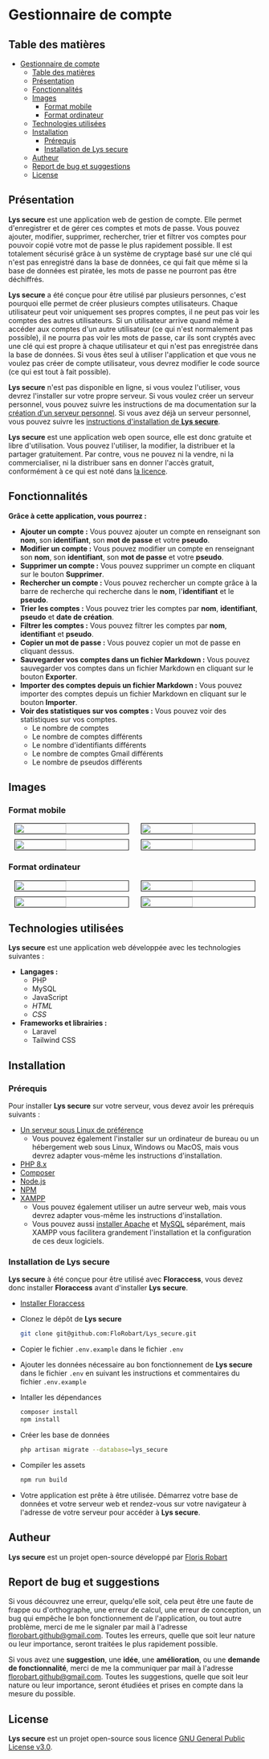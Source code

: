 # Gestionnaire de compte

## Table des matières

- [Gestionnaire de compte](#gestionnaire-de-compte)
  - [Table des matières](#table-des-matières)
  - [Présentation](#présentation)
  - [Fonctionnalités](#fonctionnalités)
  - [Images](#images)
    - [Format mobile](#format-mobile)
    - [Format ordinateur](#format-ordinateur)
  - [Technologies utilisées](#technologies-utilisées)
  - [Installation](#installation)
    - [Prérequis](#prérequis)
    - [Installation de Lys secure](#installation-de-lys-secure)
  - [Autheur](#autheur)
  - [Report de bug et suggestions](#report-de-bug-et-suggestions)
  - [License](#license)

## Présentation

**Lys secure** est une application web de gestion de compte. Elle permet d'enregistrer et de gérer ces comptes et mots de passe. Vous pouvez ajouter, modifier, supprimer, rechercher, trier et filtrer vos comptes pour pouvoir copié votre mot de passe le plus rapidement possible. Il est totalement sécurisé grâce à un système de cryptage basé sur une clé qui n'est pas enregistré dans la base de données, ce qui fait que même si la base de données est piratée, les mots de passe ne pourront pas être déchiffrés.

**Lys secure** a été conçue pour être utilisé par plusieurs personnes, c'est pourquoi elle permet de créer plusieurs comptes utilisateurs. Chaque utilisateur peut voir uniquement ses propres comptes, il ne peut pas voir les comptes des autres utilisateurs. Si un utilisateur arrive quand même à accéder aux comptes d'un autre utilisateur (ce qui n'est normalement pas possible), il ne pourra pas voir les mots de passe, car ils sont cryptés avec une clé qui est propre à chaque utilisateur et qui n'est pas enregistrée dans la base de données. Si vous êtes seul à utiliser l'application et que vous ne voulez pas créer de compte utilisateur, vous devrez modifier le code source (ce qui est tout à fait possible).

**Lys secure** n'est pas disponible en ligne, si vous voulez l'utiliser, vous devrez l'installer sur votre propre serveur. Si vous voulez créer un serveur personnel, vous pouvez suivre les instructions de ma documentation sur la [création d'un serveur personnel](https://florobart.github.io/Documentations/src/doc_creation_serveur_local.html). Si vous avez déjà un serveur personnel, vous pouvez suivre les [instructions d'installation de **Lys secure**](#installation).

**Lys secure** est une application web open source, elle est donc gratuite et libre d'utilisation. Vous pouvez l'utiliser, la modifier, la distribuer et la partager gratuitement. Par contre, vous ne pouvez ni la vendre, ni la commercialiser, ni la distribuer sans en donner l'accès gratuit, conformément à ce qui est noté dans [la licence](#license).

## Fonctionnalités

**Grâce à cette application, vous pourrez :**

- **Ajouter un compte :** Vous pouvez ajouter un compte en renseignant son **nom**, son **identifiant**, son **mot de passe** et votre **pseudo**.
- **Modifier un compte :** Vous pouvez modifier un compte en renseignant son **nom**, son **identifiant**, son **mot de passe** et votre **pseudo**.
- **Supprimer un compte :** Vous pouvez supprimer un compte en cliquant sur le bouton **Supprimer**.
- **Rechercher un compte :** Vous pouvez rechercher un compte grâce à la barre de recherche qui recherche dans le **nom**, l'**identifiant** et le **pseudo**.
- **Trier les comptes :** Vous pouvez trier les comptes par **nom**, **identifiant**, **pseudo** et **date de création**.
- **Filtrer les comptes :** Vous pouvez filtrer les comptes par **nom**, **identifiant** et **pseudo**.
- **Copier un mot de passe :** Vous pouvez copier un mot de passe en cliquant dessus.
- **Sauvegarder vos comptes dans un fichier Markdown :** Vous pouvez sauvegarder vos comptes dans un fichier Markdown en cliquant sur le bouton **Exporter**.
- **Importer des comptes depuis un fichier Markdown :** Vous pouvez importer des comptes depuis un fichier Markdown en cliquant sur le bouton **Importer**.
- **Voir des statistiques sur vos comptes :** Vous pouvez voir des statistiques sur vos comptes.
  - Le nombre de comptes
  - Le nombre de comptes différents
  - Le nombre d'identifiants différents
  - Le nombre de comptes Gmail différents
  - Le nombre de pseudos différents

## Images

### Format mobile

<div style="display: flex; justify-content: space-between;">
  <img src="./documentation/img/lys_secure_mobile_1.png" alt="" width="45%" style="display: block; margin-left: auto; margin-right: auto;" border="1" />
  <img src="./documentation/img/lys_secure_mobile_2.png" alt="" width="45%" style="display: block; margin-left: auto; margin-right: auto;" border="1" />
</div>

<div style="display: flex; justify-content: space-between; margin-top: 10px;">
  <img src="./documentation/img/lys_secure_mobile_3.png" alt="" width="45%" style="display: block; margin-left: auto; margin-right: auto;" border="1" />
  <img src="./documentation/img/lys_secure_mobile_4.png" alt="" width="45%" style="display: block; margin-left: auto; margin-right: auto;" border="1" />
</div>

### Format ordinateur

<div style="display: flex; justify-content: space-between;">
  <img src="./documentation/img/lys_secure_desktop_1.png" alt="" width="45%" style="display: block; margin-left: auto; margin-right: auto;" border="1" />
  <img src="./documentation/img/lys_secure_desktop_2.png" alt="" width="45%" style="display: block; margin-left: auto; margin-right: auto;" border="1" />
</div>

<div style="display: flex; justify-content: space-between; margin-top: 10px;">
  <img src="./documentation/img/lys_secure_desktop_3.png" alt="" width="45%" style="display: block; margin-left: auto; margin-right: auto;" border="1" />
  <img src="./documentation/img/lys_secure_desktop_4.png" alt="" width="45%" style="display: block; margin-left: auto; margin-right: auto;" border="1" />
</div>

## Technologies utilisées

**Lys secure** est une application web développée avec les technologies suivantes :

- **Langages :**
  - PHP
  - MySQL
  - JavaScript
  - *HTML*
  - *CSS*
- **Frameworks et librairies :**
  - Laravel
  - Tailwind CSS

## Installation

### Prérequis

Pour installer **Lys secure** sur votre serveur, vous devez avoir les prérequis suivants :

- [Un serveur sous Linux de préférence](https://florobart.github.io/Documentations/src/doc_creation_serveur_local.html)
  - Vous pouvez également l'installer sur un ordinateur de bureau ou un hébergement web sous Linux, Windows ou MacOS, mais vous devrez adapter vous-même les instructions d'installation.
- [PHP 8.x](https://florobart.github.io/Documentations/src/doc_developpement_web.html#php)
- [Composer](https://florobart.github.io/Documentations/src/doc_developpement_web.html#composer)
- [Node.js](https://florobart.github.io/Documentations/src/doc_developpement_web.html#installation-de-nodejs---linux)
- [NPM](https://florobart.github.io/Documentations/src/doc_developpement_web.html#installation-de-npm---linux)
- [XAMPP](https://florobart.github.io/Documentations/src/doc_developpement_web.html#xampp)
  - Vous pouvez également utiliser un autre serveur web, mais vous devrez adapter vous-même les instructions d'installation.
  - Vous pouvez aussi [installer Apache](https://florobart.github.io/Documentations/src/doc_developpement_web.html#apache) et [MySQL](https://florobart.github.io/Documentations/src/doc_developpement_web.html#mysql) séparément, mais XAMPP vous facilitera grandement l'installation et la configuration de ces deux logiciels.

### Installation de Lys secure

**Lys secure** à été conçue pour être utilisé avec **Floraccess**, vous devez donc installer **Floraccess** avant d'installer **Lys secure**.

- [Installer Floraccess](https://github.com/FloRobart/Floraccess?tab=readme-ov-file#installation)
- Clonez le dépôt de **Lys secure**

  ```bash
  git clone git@github.com:FloRobart/Lys_secure.git
  ```

- Copier le fichier `.env.example` dans le fichier `.env`
- Ajouter les données nécessaire au bon fonctionnement de **Lys secure** dans le fichier `.env` en suivant les instructions et commentaires du fichier `.env.example`
- Intaller les dépendances

  ```bash
  composer install
  npm install
  ```

- Créer les base de données

  ```bash
  php artisan migrate --database=lys_secure
  ```

- Compiler les assets

  ```bash
  npm run build
  ```

- Votre application est prête à être utilisée. Démarrez votre base de données et votre serveur web et rendez-vous sur votre navigateur à l'adresse de votre serveur pour accéder à **Lys secure**.

## Autheur

**Lys secure** est un projet open-source développé par [Floris Robart](https://florobart.github.io/)

## Report de bug et suggestions

Si vous découvrez une erreur, quelqu'elle soit, cela peut être une faute de frappe ou d'orthographe, une erreur de calcul, une erreur de conception, un bug qui empêche le bon fonctionnement de l'application, ou tout autre problème, merci de me le signaler par mail à l'adresse [florobart.github@gmail.com](mailto:florobart.github@gmail.com). Toutes les erreurs, quelle que soit leur nature ou leur importance, seront traitées le plus rapidement possible.

Si vous avez une **suggestion**, une **idée**, une **amélioration**, ou une **demande de fonctionnalité**, merci de me la communiquer par mail à l'adresse [florobart.github@gmail.com](mailto:florobart.github@gmail.com). Toutes les suggestions, quelle que soit leur nature ou leur importance, seront étudiées et prises en compte dans la mesure du possible.

## License

**Lys secure** est un projet open-source sous licence [GNU General Public License v3.0](https://opensource.org/licenses/GPL-3.0).
